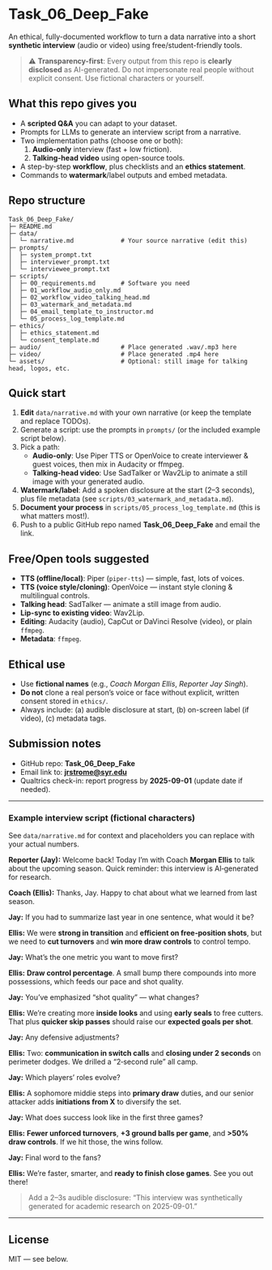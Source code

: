 # Task_06_Deep_Fake

An ethical, fully-documented workflow to turn a data narrative into a short **synthetic interview** (audio or video) using free/student-friendly tools.

> ⚠️ **Transparency-first**: Every output from this repo is **clearly disclosed** as AI-generated. Do not impersonate real people without explicit consent. Use fictional characters or yourself.

## What this repo gives you
- A **scripted Q&A** you can adapt to your dataset.
- Prompts for LLMs to generate an interview script from a narrative.
- Two implementation paths (choose one or both):
  1) **Audio-only** interview (fast + low friction).
  2) **Talking-head video** using open-source tools.
- A step-by-step **workflow**, plus checklists and an **ethics statement**.
- Commands to **watermark**/label outputs and embed metadata.

## Repo structure
```
Task_06_Deep_Fake/
├─ README.md
├─ data/
│  └─ narrative.md             # Your source narrative (edit this)
├─ prompts/
│  ├─ system_prompt.txt
│  ├─ interviewer_prompt.txt
│  └─ interviewee_prompt.txt
├─ scripts/
│  ├─ 00_requirements.md       # Software you need
│  ├─ 01_workflow_audio_only.md
│  ├─ 02_workflow_video_talking_head.md
│  ├─ 03_watermark_and_metadata.md
│  ├─ 04_email_template_to_instructor.md
│  └─ 05_process_log_template.md
├─ ethics/
│  ├─ ethics_statement.md
│  └─ consent_template.md
├─ audio/                      # Place generated .wav/.mp3 here
├─ video/                      # Place generated .mp4 here
└─ assets/                     # Optional: still image for talking head, logos, etc.
```

## Quick start
1. **Edit** `data/narrative.md` with your own narrative (or keep the template and replace TODOs).
2. Generate a script: use the prompts in `prompts/` (or the included example script below).  
3. Pick a path:
   - **Audio-only**: Use Piper TTS or OpenVoice to create interviewer & guest voices, then mix in Audacity or ffmpeg.
   - **Talking-head video**: Use SadTalker or Wav2Lip to animate a still image with your generated audio.
4. **Watermark/label**: Add a spoken disclosure at the start (2–3 seconds), plus file metadata (see `scripts/03_watermark_and_metadata.md`).
5. **Document your process** in `scripts/05_process_log_template.md` (this is what matters most!).
6. Push to a public GitHub repo named **Task_06_Deep_Fake** and email the link.

## Free/Open tools suggested
- **TTS (offline/local)**: Piper (`piper-tts`) — simple, fast, lots of voices.
- **TTS (voice style/cloning)**: OpenVoice — instant style cloning & multilingual controls.
- **Talking head**: SadTalker — animate a still image from audio.
- **Lip-sync to existing video**: Wav2Lip.
- **Editing**: Audacity (audio), CapCut or DaVinci Resolve (video), or plain `ffmpeg`.
- **Metadata**: `ffmpeg`.

## Ethical use
- Use **fictional names** (e.g., *Coach Morgan Ellis*, *Reporter Jay Singh*).  
- **Do not** clone a real person’s voice or face without explicit, written consent stored in `ethics/`.
- Always include: (a) audible disclosure at start, (b) on-screen label (if video), (c) metadata tags.

## Submission notes
- GitHub repo: **Task_06_Deep_Fake**
- Email link to: **jrstrome@syr.edu**
- Qualtrics check-in: report progress by **2025-09-01** (update date if needed).

---

### Example interview script (fictional characters)
See `data/narrative.md` for context and placeholders you can replace with your actual numbers.

**Reporter (Jay):** Welcome back! Today I’m with Coach **Morgan Ellis** to talk about the upcoming season. Quick reminder: this interview is AI‑generated for research.

**Coach (Ellis):** Thanks, Jay. Happy to chat about what we learned from last season.

**Jay:** If you had to summarize last year in one sentence, what would it be?

**Ellis:** We were **strong in transition** and **efficient on free‑position shots**, but we need to **cut turnovers** and **win more draw controls** to control tempo.

**Jay:** What’s the one metric you want to move first?

**Ellis:** **Draw control percentage**. A small bump there compounds into more possessions, which feeds our pace and shot quality.

**Jay:** You’ve emphasized “shot quality” — what changes?

**Ellis:** We’re creating more **inside looks** and using **early seals** to free cutters. That plus **quicker skip passes** should raise our **expected goals per shot**.

**Jay:** Any defensive adjustments?

**Ellis:** Two: **communication in switch calls** and **closing under 2 seconds** on perimeter dodges. We drilled a “2‑second rule” all camp.

**Jay:** Which players’ roles evolve?

**Ellis:** A sophomore middie steps into **primary draw** duties, and our senior attacker adds **initiations from X** to diversify the set.

**Jay:** What does success look like in the first three games?

**Ellis:** **Fewer unforced turnovers**, **+3 ground balls per game**, and **>50% draw controls**. If we hit those, the wins follow.

**Jay:** Final word to the fans?

**Ellis:** We’re faster, smarter, and **ready to finish close games**. See you out there!

> Add a 2–3s audible disclosure: “This interview was synthetically generated for academic research on 2025-09-01.”

---

## License
MIT — see below.
